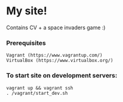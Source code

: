 # My site!

Contains CV + a space invaders game :)

### Prerequisites

```
Vagrant (https://www.vagrantup.com/)
VirtualBox (https://www.virtualbox.org/)
```

### To start site on development servers:

```
vagrant up && vagrant ssh
. /vagrant/start_dev.sh
```
